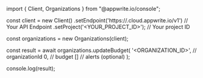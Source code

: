 import { Client, Organizations } from "@appwrite.io/console";

const client = new Client()
    .setEndpoint('https://<REGION>.cloud.appwrite.io/v1') // Your API Endpoint
    .setProject('<YOUR_PROJECT_ID>'); // Your project ID

const organizations = new Organizations(client);

const result = await organizations.updateBudget(
    '<ORGANIZATION_ID>', // organizationId
    0, // budget
    [] // alerts (optional)
);

console.log(result);
